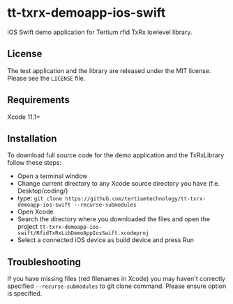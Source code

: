 # tt-txrx-demoapp-ios-swift
iOS Swift demo application for Tertium rfid TxRx lowlevel library.

## License
The test application and the library are released under the MIT license. Please see the `LICENSE` file.

## Requirements
Xcode 11.1+

## Installation
To download full source code for the demo application and the TxRxLibrary follow these steps:

- Open a terminal window
- Change current directory to any Xcode source directory you have (f.e. Desktop/coding/)
- type: ```git clone https://github.com/tertiumtechnology/tt-txrx-demoapp-ios-swift --recurse-submodules ```
- Open Xcode
- Search the directory where you downloaded the files and open the project ```tt-txrx-demoapp-ios-swift/RfidTxRxLibDemoAppIosSwift.xcodeproj```
- Select a connected iOS device as build device and press Run

## Troubleshooting
If you have missing files (red filenames in Xcode) you may haven't correctly specified ```--recurse-submodules``` to git clone command. Please ensure option is specified.

